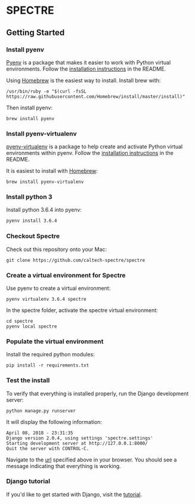 # SPECTRE

## Getting Started

### Install pyenv

[Pyenv](https://github.com/pyenv/pyenv) is a package that makes it easier to work with Python virtual environments. Follow the [installation instructions](https://github.com/pyenv/pyenv#installation) in the README.

Using [Homebrew](brew.sh) is the easiest way to install. Install brew with:

```
/usr/bin/ruby -e "$(curl -fsSL https://raw.githubusercontent.com/Homebrew/install/master/install)"
```

Then install pyenv:

```
brew install pyenv
```

### Install pyenv-virtualenv

[pyenv-virtualenv](https://github.com/pyenv/pyenv-virtualenv) is a package to help create and activate Python virtual environments within pyenv. Follow the [installation instructions](https://github.com/pyenv/pyenv-virtualenv#installation) in the README.

It is easiest to install with [Homebrew](brew.sh):

```
brew install pyenv-virtualenv
```

### Install python 3

Install python 3.6.4 into pyenv:

```bash
pyenv install 3.6.4
```


### Checkout Spectre

Check out this repository onto your Mac:

```
git clone https://github.com/caltech-spectre/spectre
```

### Create a virtual environment for Spectre

Use pyenv to create a virtual environment:

```
pyenv virtualenv 3.6.4 spectre
```

In the spectre folder, activate the spectre virtual environment:

```
cd spectre
pyenv local spectre
```

### Populate the virtual environment

Install the required python modules:

```
pip install -r requirements.txt
```

### Test the install

To verify that everything is installed properly, run the Django development server:

```
python manage.py runserver
```

It will display the following information:

```
April 08, 2018 - 23:31:35
Django version 2.0.4, using settings 'spectre.settings'
Starting development server at http://127.0.0.1:8000/
Quit the server with CONTROL-C.
```

Navigate to the [url](http://127.0.0.1:8000/) specified above in your browser. You should see a message indicating that everything is working.

### Django tutorial

If you'd like to get started with Django, visit the [tutorial](https://docs.djangoproject.com/en/2.0/intro/tutorial01/).


